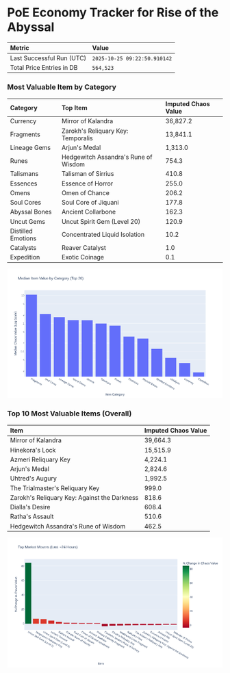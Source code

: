 # PoE Economy Tracker for Rise of the Abyssal

<!-- START_MAINTENANCE -->
| Metric | Value |
|:---|:---|
| Last Successful Run (UTC) | `2025-10-25 09:22:50.910142` |
| Total Price Entries in DB | `564,523` |

<!-- END_MAINTENANCE -->

<!-- START_DATAFRAME_DEBUG -->
<!-- END_DATAFRAME_DEBUG -->

<!-- START_CATEGORY_ANALYSIS -->
### Most Valuable Item by Category
| Category | Top Item | Imputed Chaos Value |
| :--- | :--- | :--- |
| Currency | Mirror of Kalandra | 36,827.2 |
| Fragments | Zarokh's Reliquary Key: Temporalis | 13,841.1 |
| Lineage Gems | Arjun's Medal | 1,313.0 |
| Runes | Hedgewitch Assandra's Rune of Wisdom | 754.3 |
| Talismans | Talisman of Sirrius | 410.8 |
| Essences | Essence of Horror | 255.0 |
| Omens | Omen of Chance | 206.2 |
| Soul Cores | Soul Core of Jiquani | 177.8 |
| Abyssal Bones | Ancient Collarbone | 162.3 |
| Uncut Gems | Uncut Spirit Gem (Level 20) | 120.9 |
| Distilled Emotions | Concentrated Liquid Isolation | 10.2 |
| Catalysts | Reaver Catalyst | 1.0 |
| Expedition | Exotic Coinage | 0.1 |


![Category Analysis Chart](charts/category_analysis.png)
<!-- END_ANALYSIS -->

<!-- START_ANALYSIS -->
### Top 10 Most Valuable Items (Overall)
| Item | Imputed Chaos Value |
| :--- | :--- |
| Mirror of Kalandra | 39,664.3 |
| Hinekora's Lock | 15,515.9 |
| Azmeri Reliquary Key | 4,224.1 |
| Arjun's Medal | 2,824.6 |
| Uhtred's Augury | 1,992.5 |
| The Trialmaster's Reliquary Key | 999.0 |
| Zarokh's Reliquary Key: Against the Darkness | 818.6 |
| Dialla's Desire | 608.4 |
| Ratha's Assault | 510.6 |
| Hedgewitch Assandra's Rune of Wisdom | 462.5 |


![Market Movers Chart](charts/market_movers.png)
<!-- END_ANALYSIS -->
